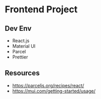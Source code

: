 # Frontend Project

## Dev Env
* React.js
* Material UI
* Parcel
* Prettier


## Resources
* https://parceljs.org/recipes/react/
* https://mui.com/getting-started/usage/
